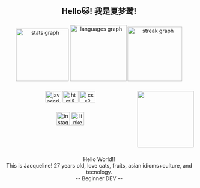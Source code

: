 <h2 align="center">Hello🐱! 我是夏梦鹭!</h2>

###

<div align="center">
  <img src="https://github-readme-stats.vercel.app/api?username=JacquelineAD&hide_title=false&hide_rank=false&show_icons=true&include_all_commits=true&count_private=true&disable_animations=false&theme=slateorange&locale=en&hide_border=true" height="140" alt="stats graph"  />
  <img src="https://github-readme-stats.vercel.app/api/top-langs?username=JacquelineAD&locale=en&hide_title=false&layout=compact&card_width=320&langs_count=5&theme=shades-of-purple&hide_border=true" height="150" alt="languages graph"  />
  <img src="https://streak-stats.demolab.com?user=JacquelineAD&locale=en&mode=daily&theme=rose_pine&hide_border=true&border_radius=6" height="145" alt="streak graph"  />
</div>

###

<img align="right" height="150" src="https://i.imgflip.com/65efzo.gif"  />

###

<div align="center">
  <img src="https://cdn.jsdelivr.net/gh/devicons/devicon/icons/javascript/javascript-original.svg" height="30" width="42" alt="javascript logo"  />
  <img src="https://cdn.jsdelivr.net/gh/devicons/devicon/icons/html5/html5-original.svg" height="30" width="42" alt="html5 logo"  />
  <img src="https://cdn.jsdelivr.net/gh/devicons/devicon/icons/css3/css3-original.svg" height="30" width="42" alt="css3 logo"  />
</div>

###

<div align="center">
  <a href="https://www.instagram.com/jacque_sohari/" target="_blank">
    <img src="https://img.shields.io/static/v1?message=Instagram&logo=instagram&label=&color=E4405F&logoColor=white&labelColor=&style=for-the-badge" height="35" alt="instagram logo"  />
  </a>
  <a href="linkedin.com/in/jacqueline-dev" target="_blank">
  <img src="https://img.shields.io/static/v1?message=LinkedIn&logo=linkedin&label=&color=0077B5&logoColor=white&labelColor=&style=for-the-badge" height="35" alt="linkedin logo"  />
  </a>
</div>

###

<br clear="both">



###

<p align="center">Hello World!!<br>This is Jacqueline! 27 years old, love cats, fruits, asian idioms+culture, and tecnology. <br>-- Beginner DEV --</p>

###
